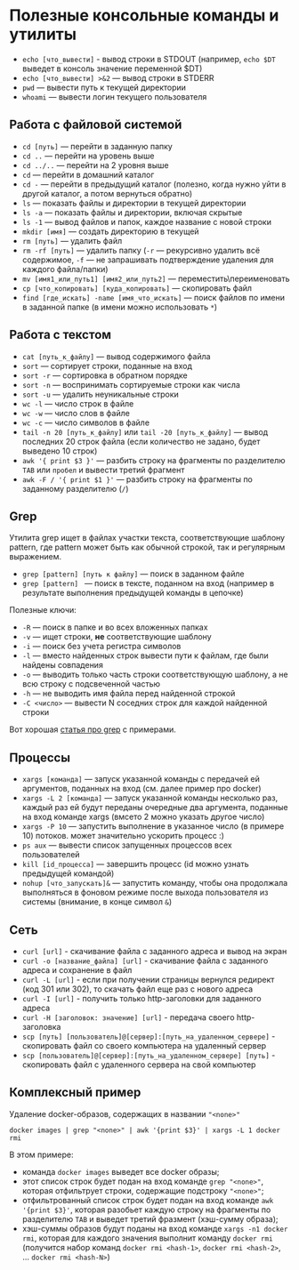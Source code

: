 # Полезные консольные команды и утилиты

- `echo [что_вывести]` - вывод строки в STDOUT (например, `echo $DT` выведет в консоль значение переменной $DT)
- `echo [что_вывести] >&2` — вывод строки в STDERR
- `pwd` — вывести путь к текущей директории
- `whoami` — вывести логин текущего пользователя

## Работа с файловой системой

- `cd [путь]` — перейти в заданную папку
- `cd ..` — перейти на уровень выше
- `cd ../..` — перейти на 2 уровня выше
- `cd` — перейти в домашний каталог
- `cd -` — перейти в предыдущий каталог (полезно, когда нужно уйти в другой каталог, а потом вернуться обратно)
- `ls` — показать файлы и директории в текущей директории
- `ls -a` — показать файлы и директории, включая скрытые
- `ls -1` — вывод файлов и папок, каждое название с новой строки
- `mkdir [имя]` — создать директорию в текущей
- `rm [путь]` — удалить файл
- `rm -rf [путь]` — удалить папку (`-r` — рекурсивно удалить всё содержимое, `-f` — не запрашивать подтверждение удаления для каждого файла/папки)
- `mv [имя1_или_путь1] [имя2_или_путь2]` — переместить\переименовать
- `cp [что_копировать] [куда_копировать]` — скопировать файл
- `find [где_искать] -name [имя_что_искать]` — поиск файлов по имени в заданной папке (в имени можно использовать `*`)

## Работа с текстом

- `cat [путь_к_файлу]` — вывод содержимого файла
- `sort` — сортирует строки, поданные на вход
- `sort -r` — сортировка в обратном порядке
- `sort -n` — воспринимать сортируемые строки как числа
- `sort -u` — удалить неуникальные строки
- `wc -l` — число строк в файле
- `wc -w` — число слов в файле
- `wc -c` — число символов в файле
- `tail -n 20 [путь_к_файлу]` или  `tail -20 [путь_к_файлу]` — вывод последних 20 строк файла (если количество не задано, будет выведено 10 строк)
- `awk '{ print $3 }'` — разбить строку на фрагменты по разделителю `TAB` или `пробел` и вывести третий фрагмент
- `awk -F / '{ print $1 }'` — разбить строку на фрагменты по заданному разделителю (`/`)

## Grep

Утилита grep ищет в файлах участки текста, соответствующие шаблону pattern, где pattern может быть как обычной строкой, так и регулярным выражением.
- `grep [pattern] [путь к файлу]` — поиск в заданном файле
- `grep [pattern] ` — поиск в тексте, поданном на вход (например в результате выполнения предыдущей команды в цепочке) 

Полезные ключи:
  - `-R` — поиск в папке и во всех вложенных папках
  - `-v` — ищет строки, **не** соответствующие шаблону  
  - `-i` — поиск без учета регистра символов
  - `-l` — вместо найденных строк вывести пути к файлам, где были найдены совпадения
  - `-o` — выводить только часть строки соответствующую шаблону, а не всю строку с подсвеченной частью
  - `-h` — не выводить имя файла перед найденной строкой
  - `-C <число>` — вывести N соседних строк для каждой найденной строки

Вот хорошая [статья про grep](https://habrahabr.ru/post/229501/) с примерами.

## Процессы

- `xargs [команда]` — запуск указанной команды с передачей ей аргументов, поданных на вход (см. далее пример про docker)
- `xargs -L 2 [команда]` — запуск указанной команды несколько раз, каждый раз ей будут переданы очередные два аргумента, поданные на вход команде xargs (вмсето 2 можно указать другое число)
- `xargs -P 10` — запустить выполнение в указанное число (в примере 10) потоков. может значительно ускорить процесс :)
- `ps aux` — вывести список запущенных процессов всех пользователей
- `kill [id_процесса]` — завершить процесс (id можно узнать предыдущей командой)
- `nohup [что_запускать]&` — запустить команду, чтобы она продолжала выполняться в фоновом режиме после выхода пользователя из системы (внимание, в конце символ `&`)

## Сеть

- `curl [url]` - скачивание файла с заданного адреса и вывод на экран
- `curl -o [название_файла] [url]` - скачивание файла с заданного адреса и сохранение в файл
- `curl -L [url]` - если при получении страницы вернулся редирект (код 301 или 302), то скачать файл еще раз с нового адреса
- `curl -I [url]` - получить только http-заголовки для заданного адреса
- `curl -H [заголовок: значение] [url]` - передача своего http-заголовка
- `scp [путь] [пользователь]@[сервер]:[путь_на_удаленном_сервере]` - скопировать файл со своего компьютера на удаленный сервер
- `scp [пользователь]@[сервер]:[путь_на_удаленном_сервере] [путь]` - скопировать файл с удаленного сервера на свой компьютер

## Комплексный пример

Удаление docker-образов, содержащих в названии `"<none>"`

```
docker images | grep "<none>" | awk '{print $3}' | xargs -L 1 docker rmi 
```

В этом примере:
- команда `docker images` выведет все docker образы;
- этот список строк будет подан на вход команде `grep "<none>"`, которая отфильтрует строки, содержащие подстроку `"<none>"`;
- отфильтрованный список строк будет подан на вход команде `awk '{print $3}'`, которая разобьет каждую строку на фрагменты по разделителю `TAB` и выведет третий фразмент (хэш-сумму образа);
- хэш-суммы образов будут поданы на вход команде `xargs -n1 docker rmi`, которая для каждого значения выполнит команду `docker rmi` (получится набор команд `docker rmi <hash-1>`, `docker rmi <hash-2>`, ... `docker rmi <hash-N>`)